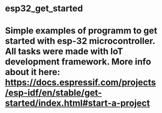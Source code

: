 # esp32_get_started
# Simple examples of programm to get started with esp-32 microcontroller. All tasks were made with IoT development framework. More info about it here: https://docs.espressif.com/projects/esp-idf/en/stable/get-started/index.html#start-a-project
